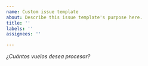 ```yaml
---
name: Custom issue template
about: Describe this issue template's purpose here.
title: ''
labels: ''
assignees: ''

---
```


*¿Cuántos vuelos desea procesar?*
